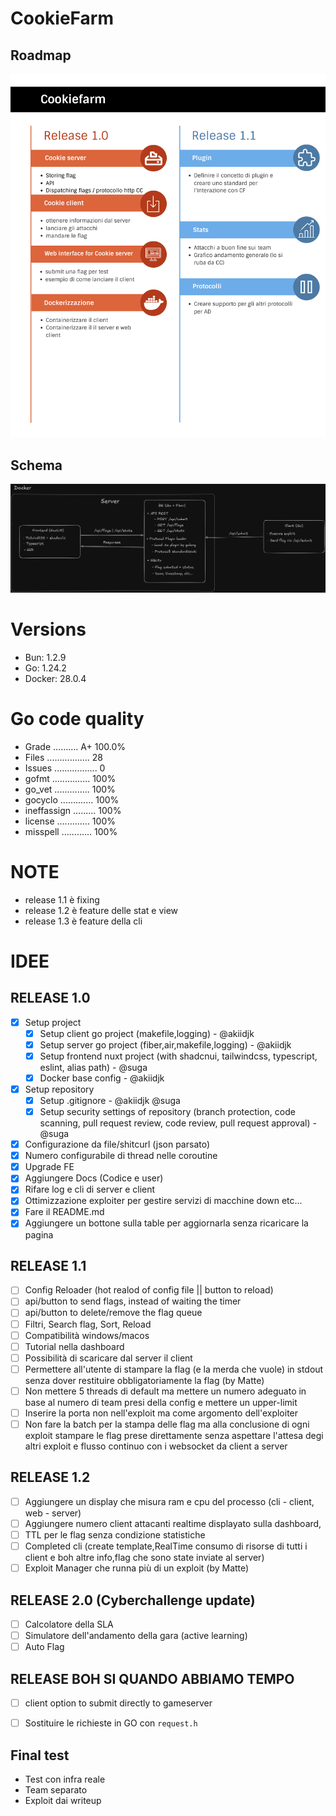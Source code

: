 # CookieFarm

## Roadmap

![Roadmap](images/roadmap.png)

## Schema

![Schema](images/schema.png)

# Versions

- Bun: 1.2.9
- Go: 1.24.2
- Docker: 28.0.4


# Go code quality

- Grade .......... A+ 100.0%
- Files ................. 28
- Issues ................. 0
- gofmt ............... 100%
- go_vet .............. 100%
- gocyclo ............. 100%
- ineffassign ......... 100%
- license ............. 100%
- misspell ............ 100%


# NOTE

- release 1.1 è fixing
- release 1.2 è feature delle stat e view
- release 1.3 è feature della cli



# IDEE

## RELEASE 1.0
- [x] Setup project
  - [x] Setup client go project (makefile,logging) - @akiidjk
  - [x] Setup server go project (fiber,air,makefile,logging) - @akiidjk
  - [x] Setup frontend nuxt project (with shadcnui, tailwindcss, typescript, eslint, alias path) - @suga
  - [x] Docker base config - @akiidjk
- [x] Setup repository
  - [x] Setup .gitignore - @akiidjk @suga
  - [x] Setup security settings of repository (branch protection, code scanning, pull request review, code review, pull request approval) - @suga
- [x] Configurazione da file/shitcurl (json parsato)
- [x] Numero configurabile di thread nelle coroutine
- [x] Upgrade FE
- [x] Aggiungere Docs (Codice e user)
- [x] Rifare log e cli di server e client
- [x] Ottimizzazione exploiter per gestire servizi di macchine down etc...
- [x] Fare il README.md
- [x] Aggiungere un bottone sulla table per aggiornarla senza ricaricare la pagina

## RELEASE 1.1
- [ ] Config Reloader (hot realod of config file || button to reload)
- [ ] api/button to send flags, instead of waiting the timer
- [ ] api/button to delete/remove the flag queue
- [ ] Filtri, Search flag, Sort, Reload
- [ ] Compatibilità windows/macos
- [ ] Tutorial nella dashboard
- [ ] Possibilità di scaricare dal server il client
- [ ] Permettere all'utente di stampare la flag (e la merda che vuole) in stdout senza dover restituire obbligatoriamente la flag (by Matte)
- [ ] Non mettere 5 threads di default ma mettere un numero adeguato in base al numero di team presi della config e mettere un upper-limit
- [ ] Inserire la porta non nell'exploit ma come argomento dell'exploiter
- [ ] Non fare la batch per la stampa delle flag ma alla conclusione di ogni exploit stampare le flag prese direttamente senza aspettare l'attesa degi altri exploit e flusso continuo con i websocket da client a server

## RELEASE 1.2
- [ ] Aggiungere un display che misura ram e cpu del processo (cli - client, web - server)
- [ ] Aggiungere numero client attacanti realtime displayato sulla dashboard,
- [ ] TTL per le flag senza condizione statistiche
- [ ] Completed cli (create template,RealTime consumo di risorse di tutti i client e boh altre info,flag che sono state inviate al server)
- [ ] Exploit Manager che runna più di un exploit (by Matte)

## RELEASE 2.0 (Cyberchallenge update)
- [ ] Calcolatore della SLA
- [ ] Simulatore dell'andamento della gara (active learning)
- [ ] Auto Flag

## RELEASE BOH SI QUANDO ABBIAMO TEMPO
- [ ] client option to submit directly to gameserver
- [ ] Sostituire le richieste in GO con `request.h`


## Final test

- Test con infra reale
- Team separato
- Exploit dai writeup

